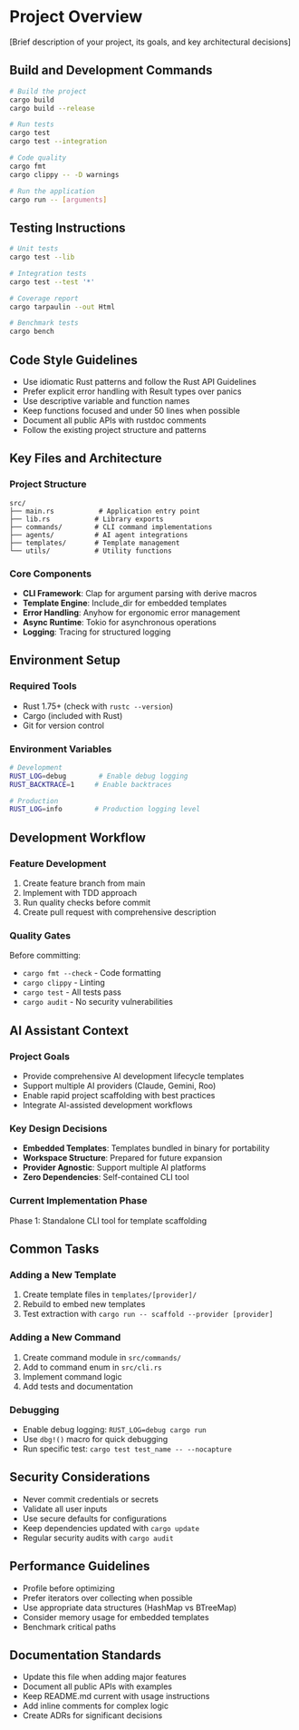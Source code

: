 # Project Overview

[Brief description of your project, its goals, and key architectural decisions]

## Build and Development Commands

```bash
# Build the project
cargo build
cargo build --release

# Run tests
cargo test
cargo test --integration

# Code quality
cargo fmt
cargo clippy -- -D warnings

# Run the application
cargo run -- [arguments]
```

## Testing Instructions

```bash
# Unit tests
cargo test --lib

# Integration tests
cargo test --test '*'

# Coverage report
cargo tarpaulin --out Html

# Benchmark tests
cargo bench
```

## Code Style Guidelines

- Use idiomatic Rust patterns and follow the Rust API Guidelines
- Prefer explicit error handling with Result types over panics
- Use descriptive variable and function names
- Keep functions focused and under 50 lines when possible
- Document all public APIs with rustdoc comments
- Follow the existing project structure and patterns

## Key Files and Architecture

### Project Structure
```
src/
├── main.rs           # Application entry point
├── lib.rs           # Library exports
├── commands/        # CLI command implementations
├── agents/          # AI agent integrations
├── templates/       # Template management
└── utils/           # Utility functions
```

### Core Components
- **CLI Framework**: Clap for argument parsing with derive macros
- **Template Engine**: Include_dir for embedded templates
- **Error Handling**: Anyhow for ergonomic error management
- **Async Runtime**: Tokio for asynchronous operations
- **Logging**: Tracing for structured logging

## Environment Setup

### Required Tools
- Rust 1.75+ (check with `rustc --version`)
- Cargo (included with Rust)
- Git for version control

### Environment Variables
```bash
# Development
RUST_LOG=debug        # Enable debug logging
RUST_BACKTRACE=1     # Enable backtraces

# Production
RUST_LOG=info        # Production logging level
```

## Development Workflow

### Feature Development
1. Create feature branch from main
2. Implement with TDD approach
3. Run quality checks before commit
4. Create pull request with comprehensive description

### Quality Gates
Before committing:
- `cargo fmt --check` - Code formatting
- `cargo clippy` - Linting
- `cargo test` - All tests pass
- `cargo audit` - No security vulnerabilities

## AI Assistant Context

### Project Goals
- Provide comprehensive AI development lifecycle templates
- Support multiple AI providers (Claude, Gemini, Roo)
- Enable rapid project scaffolding with best practices
- Integrate AI-assisted development workflows

### Key Design Decisions
- **Embedded Templates**: Templates bundled in binary for portability
- **Workspace Structure**: Prepared for future expansion
- **Provider Agnostic**: Support multiple AI platforms
- **Zero Dependencies**: Self-contained CLI tool

### Current Implementation Phase
Phase 1: Standalone CLI tool for template scaffolding

## Common Tasks

### Adding a New Template
1. Create template files in `templates/[provider]/`
2. Rebuild to embed new templates
3. Test extraction with `cargo run -- scaffold --provider [provider]`

### Adding a New Command
1. Create command module in `src/commands/`
2. Add to command enum in `src/cli.rs`
3. Implement command logic
4. Add tests and documentation

### Debugging
- Enable debug logging: `RUST_LOG=debug cargo run`
- Use `dbg!()` macro for quick debugging
- Run specific test: `cargo test test_name -- --nocapture`

## Security Considerations

- Never commit credentials or secrets
- Validate all user inputs
- Use secure defaults for configurations
- Keep dependencies updated with `cargo update`
- Regular security audits with `cargo audit`

## Performance Guidelines

- Profile before optimizing
- Prefer iterators over collecting when possible
- Use appropriate data structures (HashMap vs BTreeMap)
- Consider memory usage for embedded templates
- Benchmark critical paths

## Documentation Standards

- Update this file when adding major features
- Document all public APIs with examples
- Keep README.md current with usage instructions
- Add inline comments for complex logic
- Create ADRs for significant decisions